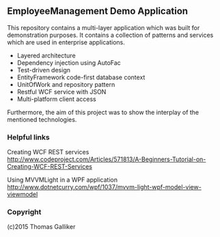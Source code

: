 ## EmployeeManagement Demo Application
This repository contains a multi-layer application which was built for demonstration purposes.
It contains a collection of patterns and services which are used in enterprise applications.
- Layered architecture
- Dependency injection using AutoFac
- Test-driven design
- EntityFramework code-first database context
- UnitOfWork and repository pattern
- Restful WCF service with JSON
- Multi-platform client access

Furthermore, the aim of this project was to show the interplay of the mentioned technologies.

### Helpful links
Creating WCF REST services
http://www.codeproject.com/Articles/571813/A-Beginners-Tutorial-on-Creating-WCF-REST-Services

Using MVVMLight in a WPF application
http://www.dotnetcurry.com/wpf/1037/mvvm-light-wpf-model-view-viewmodel

### Copyright
(c)2015 Thomas Galliker